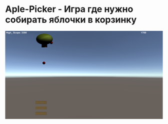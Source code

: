 # Aple-Picker - Игра где нужно собирать яблочки в корзинку

![apple-picker](https://github.com/wingofnight/Aple-Picker/blob/main/2023-02-01_05-32-30.png)
